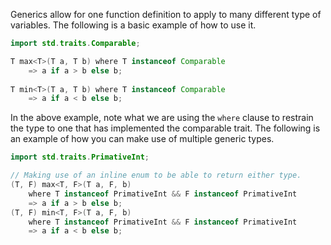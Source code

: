 Generics allow for one function definition to apply to many different type of variables. The following is a basic example of how to use it.
```java
import std.traits.Comparable;

T max<T>(T a, T b) where T instanceof Comparable
	=> a if a > b else b; 
	
T min<T>(T a, T b) where T instanceof Comparable
	=> a if a < b else b; 

```
In the above example, note what we are using the `where` clause to restrain the type to one that has implemented the comparable trait. The following is an example of how you can make use of multiple generic types.
```java
import std.traits.PrimativeInt;

// Making use of an inline enum to be able to return either type.
(T, F) max<T, F>(T a, F, b) 
	where T instanceof PrimativeInt && F instanceof PrimativeInt
	=> a if a > b else b; 
(T, F) min<T, F>(T a, F, b) 
	where T instanceof PrimativeInt && F instanceof PrimativeInt
	=> a if a < b else b; 
```


